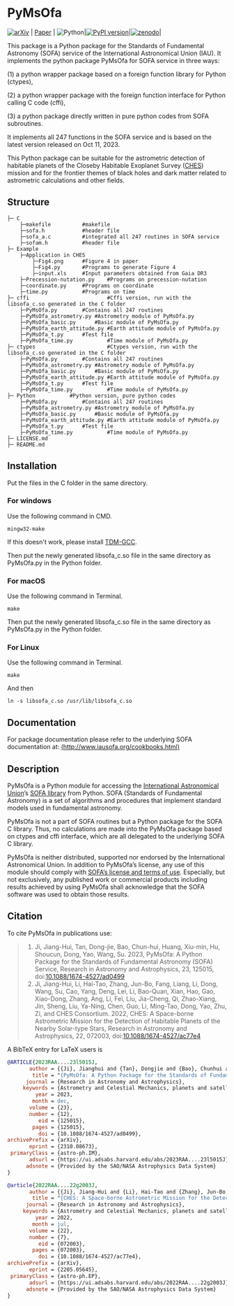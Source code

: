 # PyMsOfa
[![arXiv](https://img.shields.io/badge/arxiv-2310.08673-b31b1b.svg)](https://arxiv.org/abs/2310.08673) | [Paper](https://doi.org/10.1088/1674-4527/ad0499) | ![Python](https://img.shields.io/badge/Python-3.0-green.svg)|[![PyPI version](https://badge.fury.io/py/PyMsOfa.svg)](https://badge.fury.io/py/PyMsOfa)|[![zenodo](https://img.shields.io/badge/zenodo-10052216-blue.svg)](https://zenodo.org/records/10052216)|

This package is a Python package for the Standards of Fundamental Astronomy (SOFA) service of the International Astronomical Union (IAU). It implements the python package PyMsOfa for SOFA service in three ways: 

(1) a python wrapper package based on a foreign function library for Python (ctypes), 

(2) a python wrapper package with the foreign function interface for Python calling C code (cffi), 

(3) a python package directly written in pure python codes from SOFA subroutines. 

It implements all 247 functions in the SOFA service and is based on the latest version released on Oct 11, 2023.

This Python package can be suitable for the astrometric detection of habitable planets of the Closeby Habitable Exoplanet Survey ([CHES](https://doi.org/10.1088/1674-4527/ac77e4)) mission and for the frontier themes of black holes and dark matter related to astrometric calculations and other fields.

## Structure
```
├─ C
    ├─makefile			#makefile
    ├─sofa.h			#header file
    ├─sofa_a.c			#integrated all 247 routines in SOFA service 
    ├─sofam.h			#header file
├─ Example
    ├─Application in CHES	               
    	├─Fig4.png		#Figure 4 in paper
    	├─Fig4.py		#Programs to generate Figure 4
    	├─input.xls		#Input parameters obtained from Gaia DR3
    ├─Precession-nutation.py	#Programs on precession-nutation
    ├─coordinate.py		#Programs on coordinate
    ├─time.py			#Programs on time
├─ cffi                         #Cffi version, run with the libsofa_c.so generated in the C folder
    ├─PyMsOfa.py		#Contains all 247 routines
    ├─PyMsOfa_astrometry.py	#Astrometry module of PyMsOfa.py
    ├─PyMsOfa_basic.py		#Basic module of PyMsOfa.py
    ├─PyMsOfa_earth_attitude.py	#Earth attitude module of PyMsOfa.py
    ├─PyMsOfa_t.py		#Test file
    ├─PyMsOfa_time.py           #Time module of PyMsOfa.py
├─ ctypes                       #Ctypes version, run with the libsofa_c.so generated in the C folder
    ├─PyMsOfa.py		#Contains all 247 routines
    ├─PyMsOfa_astrometry.py	#Astrometry module of PyMsOfa.py
    ├─PyMsOfa_basic.py		#Basic module of PyMsOfa.py
    ├─PyMsOfa_earth_attitude.py	#Earth attitude module of PyMsOfa.py
    ├─PyMsOfa_t.py		#Test file
    ├─PyMsOfa_time.py           #Time module of PyMsOfa.py
├─ Python			#Python version, pure python codes
    ├─PyMsOfa.py		#Contains all 247 routines
    ├─PyMsOfa_astrometry.py	#Astrometry module of PyMsOfa.py
    ├─PyMsOfa_basic.py		#Basic module of PyMsOfa.py
    ├─PyMsOfa_earth_attitude.py	#Earth attitude module of PyMsOfa.py
    ├─PyMsOfa_t.py		#Test file
    ├─PyMsOfa_time.py           #Time module of PyMsOfa.py
├─ LICENSE.md                 
├─ README.md
```

## Installation

Put the files in the C folder in the same directory.

### For windows

Use the following command in CMD.
```
mingw32-make
```
If this doesn't work, please install [TDM-GCC](https://jmeubank.github.io/tdm-gcc/download/).

Then put the newly generated libsofa_c.so file in the same directory as PyMsOfa.py in the Python folder.

### For macOS

Use the following command in Terminal.
```
make
```
Then put the newly generated libsofa_c.so file in the same directory as PyMsOfa.py in the Python folder.

### For Linux
Use the following command in Terminal.
```
make
```
And then
```
ln -s libsofa_c.so /usr/lib/libsofa_c.so
```

## Documentation

For package documentation please refer to the underlying SOFA documentation at:
[(http://www.iausofa.org/cookbooks.html)](http://www.iausofa.org/cookbooks.html)

## Description

PyMsOfa is a Python module for accessing the [International Astronomical Union](https://www.iau.org/)’s [SOFA library](http://www.iausofa.org/) from Python. SOFA (Standards of Fundamental Astronomy) is a set of algorithms and procedures that implement standard models used in fundamental astronomy.

PyMsOfa is not a part of SOFA routines but a Python package for the SOFA C library. Thus, no calculations are made into the PyMsOfa package based on ctypes and cffi interface, which are all delegated to the underlying SOFA C library.

PyMsOfa is neither distributed, supported nor endorsed by the International Astronomical Union. In addition to PyMsOfa’s license, any use of this module should comply with [SOFA’s license and terms of use](http://www.iausofa.org/tandc.html). Especially, but not exclusively, any published work or commercial products including results achieved by using PyMsOfa shall acknowledge that the SOFA software was used to obtain those results.


## Citation

To cite PyMsOfa in publications use:

> 1.    Ji, Jiang-Hui, Tan, Dong-jie, Bao, Chun-hui, Huang, Xiu-min, Hu, Shoucun, Dong, Yao, Wang, Su. 2023, PyMsOfa: A Python Package for the Standards of Fundamental Astronomy (SOFA) Service, Research in Astronomy and Astrophysics, 23, 125015,  doi:[10.1088/1674-4527/ad0499](https://doi.org/10.1088/1674-4527/ad0499)
> 2.	Ji, Jiang-Hui, Li, Hai-Tao, Zhang, Jun-Bo, Fang, Liang, Li, Dong, Wang, Su, Cao, Yang, Deng, Lei, Li, Bao-Quan, Xian, Hao, Gao, Xiao-Dong, Zhang, Ang, Li, Fei, Liu, Jia-Cheng, Qi, Zhao-Xiang,  Jin, Sheng, Liu, Ya-Ning, Chen, Guo, Li, Ming-Tao, Dong, Yao, Zhu, Zi, and CHES Consortium. 2022, CHES: A Space-borne Astrometric Mission for the Detection of Habitable Planets of the Nearby Solar-type Stars, Research in Astronomy and Astrophysics, 22, 072003,  doi:[10.1088/1674-4527/ac77e4](https://doi.org/10.1088/1674-4527/ac77e4)


A BibTeX entry for LaTeX users is
```bibtex
@ARTICLE{2023RAA....23l5015J,
       author = {{Ji}, Jianghui and {Tan}, Dongjie and {Bao}, Chunhui and {Huang}, Xiumin and {Hu}, Shoucun and {Dong}, Yao and {Wang}, Su},
        title = "{PyMsOfa: A Python Package for the Standards of Fundamental Astronomy (SOFA) Service}",
      journal = {Research in Astronomy and Astrophysics},
     keywords = {Astrometry and Celestial Mechanics, planets and satellites: detection, planets and satellites: terrestrial planets, Astrophysics - Instrumentation and Methods for Astrophysics, Astrophysics - Earth and Planetary Astrophysics, Astrophysics - Astrophysics of Galaxies, Astrophysics - Solar and Stellar Astrophysics},
         year = 2023,
        month = dec,
       volume = {23},
       number = {12},
          eid = {125015},
        pages = {125015},
          doi = {10.1088/1674-4527/ad0499},
archivePrefix = {arXiv},
       eprint = {2310.08673},
 primaryClass = {astro-ph.IM},
       adsurl = {https://ui.adsabs.harvard.edu/abs/2023RAA....23l5015J},
      adsnote = {Provided by the SAO/NASA Astrophysics Data System}
}

@article{2022RAA....22g2003J,
       author = {{Ji}, Jiang-Hui and {Li}, Hai-Tao and {Zhang}, Jun-Bo and {Fang}, Liang and {Li}, Dong and {Wang}, Su and {Cao}, Yang and {Deng}, Lei and {Li}, Bao-Quan and {Xian}, Hao and {Gao}, Xiao-Dong and {Zhang}, Ang and {Li}, Fei and {Liu}, Jia-Cheng and {Qi}, Zhao-Xiang and {Jin}, Sheng and {Liu}, Ya-Ning and {Chen}, Guo and {Li}, Ming-Tao and {Dong}, Yao and {Zhu}, Zi and {CHES Consortium}},
        title = "{CHES: A Space-borne Astrometric Mission for the Detection of Habitable Planets of the Nearby Solar-type Stars}",
      journal = {Research in Astronomy and Astrophysics},
     keywords = {Astrometry and Celestial Mechanics, planets and satellites: detection, planets and satellites: terrestrial planets, stars: solar-type, Astrophysics - Earth and Planetary Astrophysics, Astrophysics - Astrophysics of Galaxies, Astrophysics - Instrumentation and Methods for Astrophysics, Astrophysics - Solar and Stellar Astrophysics},
         year = 2022,
        month = jul,
       volume = {22},
       number = {7},
          eid = {072003},
        pages = {072003},
          doi = {10.1088/1674-4527/ac77e4},
archivePrefix = {arXiv},
       eprint = {2205.05645},
 primaryClass = {astro-ph.EP},
       adsurl = {https://ui.adsabs.harvard.edu/abs/2022RAA....22g2003J},
      adsnote = {Provided by the SAO/NASA Astrophysics Data System}
}
```
